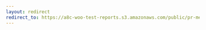 ```yaml
---
layout: redirect
redirect_to: https://a8c-woo-test-reports.s3.amazonaws.com/public/pr-merge/39241/e2e/index.html
---
```

